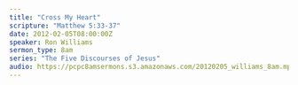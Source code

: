 ```yaml
---
title: "Cross My Heart"
scripture: "Matthew 5:33-37"
date: 2012-02-05T08:00:00Z
speaker: Ron Williams
sermon_type: 8am
series: "The Five Discourses of Jesus"
audio: https://pcpc8amsermons.s3.amazonaws.com/20120205_williams_8am.mp3 
---
```



